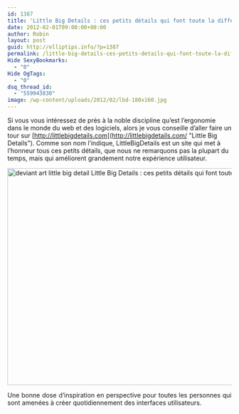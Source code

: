 ```yaml
---
id: 1387
title: 'Little Big Details : ces petits détails qui font toute la différence'
date: 2012-02-01T09:00:00+00:00
author: Robin
layout: post
guid: http://elliptips.info/?p=1387
permalink: /little-big-details-ces-petits-details-qui-font-toute-la-difference/
Hide SexyBookmarks:
  - "0"
Hide OgTags:
  - "0"
dsq_thread_id:
  - "559943830"
image: /wp-content/uploads/2012/02/lbd-180x160.jpg
---
```

Si vous vous intéressez de près à la noble discipline qu’est l’ergonomie dans le monde du web et des logiciels, alors je vous conseille d’aller faire un tour sur [http://littlebigdetails.com](http://littlebigdetails.com/ "Little Big Details"). Comme son nom l’indique, LittleBigDetails est un site qui met à l&#8217;honneur tous ces petits détails, que nous ne remarquons pas la plupart du temps, mais qui améliorent grandement notre expérience utilisateur.

<p style="text-align: justify;">
  <a href="http://elliptips.info/wp-content/uploads/2012/01/deviant-art-little-big-detail.jpg"><img class="aligncenter size-full wp-image-1388" title="deviant-art-little-big-detail" src="http://elliptips.info/wp-content/uploads/2012/01/deviant-art-little-big-detail.jpg" alt="deviant art little big detail Little Big Details : ces petits détails qui font toute la différence" width="610" height="487" srcset="http://elliptips.info/wp-content/uploads/2012/01/deviant-art-little-big-detail.jpg 610w, http://elliptips.info/wp-content/uploads/2012/01/deviant-art-little-big-detail-300x239.jpg 300w" sizes="(max-width: 610px) 100vw, 610px" /></a>
</p>

<p style="text-align: justify;">
  Une bonne dose d’inspiration en perspective pour toutes les personnes qui sont amenées à créer quotidiennement des interfaces utilisateurs.
</p>